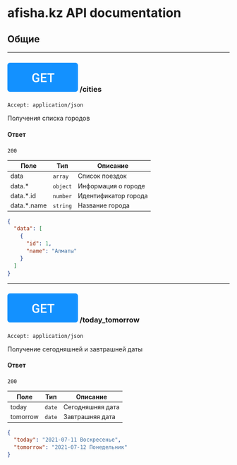 # afisha.kz API documentation

## Общие

---

### ![](images/get.svg) /cities
`Accept: application/json`

Получения списка городов

#### Ответ
`200`

| Поле | Тип | Описание | 
| ------ | ------ | ------ | 
| data | `array` | Список поездок | 
| data.* | `object` | Информация о городе | 
| data.*.id | `number` | Идентификатор города | 
| data.*.name | `string` | Название города |

```json
{
  "data": [
    {
      "id": 1,
      "name": "Алматы"
    }
  ]
}
```

---

### ![](images/get.svg) /today_tomorrow
`Accept: application/json`

Получение сегодняшней и завтрашней даты

#### Ответ

`200`

| Поле | Тип | Описание | 
| ------ | ------ | ------ | 
| today | `date` | Сегодняшняя дата | 
| tomorrow | `date` | Завтрашняя дата |

```json
{
  "today": "2021-07-11 Воскресенье",
  "tomorrow": "2021-07-12 Понедельник"
}
```